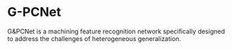 # G-PCNet
G&amp;PCNet is a machining feature recognition network specifically designed to address the challenges of heterogeneous generalization.
